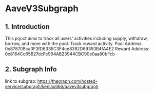 # AaveV3Subgraph

## 1. Introduction
This prjoct aims to track all users' activities including supply, withdraw, borrow, and more with the pool. Track reward activity.
Pool Address: 0x87870Bca3F3fD6335C3F4ce8392D69350B4fA4E2
Reward Address: 0x8164Cc65827dcFe994AB23944CBC90e0aa80bFcb

## 2. Subgraph Info
link to subgrap: https://thegraph.com/hosted-service/subgraph/kenlau666/aavev3subgraph
